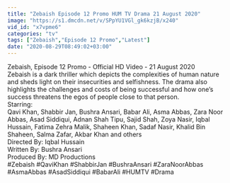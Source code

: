 ```yaml
---
title: "Zebaish Episode 12 Promo HUM TV Drama 21 August 2020"
image: "https://s1.dmcdn.net/v/SPpYU1VGl_gk6kzjB/x240"
vid_id: "x7vpme6"
categories: "tv"
tags: ["Zebaish","Episode 12 Promo","Latest"]
date: "2020-08-29T08:49:02+03:00"
---
```

Zebaish, Episode 12 Promo - Official HD Video - 21 August 2020  <br>Zebaish is a dark thriller which depicts the complexities of human nature and sheds light on their insecurities and selfishness. The drama also highlights the challenges and costs of being successful and how one’s success threatens the egos of people close to that person.   <br>Starring:  <br>Qavi Khan, Shabbir Jan, Bushra Ansari, Babar Ali, Asma Abbas, Zara Noor Abbas, Asad Siddiqui, Adnan Shah Tipu, Sajid Shah, Zoya Nasir, Iqbal Hussain, Fatima Zehra Malik, Shaheen Khan, Sadaf Nasir, Khalid Bin Shaheen, Salma Zafar, Akbar Khan and others  <br>Directed By: Iqbal Hussain  <br>Written By: Bushra Ansari  <br>Produced By: MD Productions  <br>#Zebaish #QaviKhan #ShabbirJan #BushraAnsari #ZaraNoorAbbas #AsmaAbbas #AsadSiddiqui #BabarAli #HUMTV #Drama
